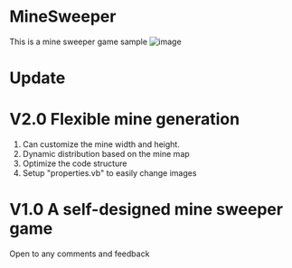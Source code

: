 # MineSweeper
This is a mine sweeper game sample
![image](https://github.com/baiye225/MineSweeper/assets/12750766/93164deb-2639-4179-ad10-69a5e3a94f27)

# Update
# V2.0 Flexible mine generation
1. Can customize the mine width and height.
2. Dynamic distribution based on the mine map
3. Optimize the code structure
4. Setup "properties.vb" to easily change images

# V1.0 A self-designed mine sweeper game
Open to any comments and feedback
